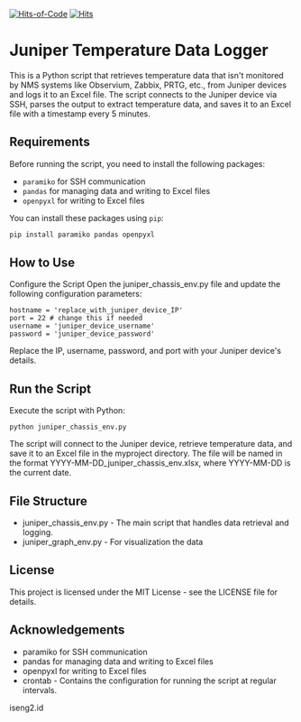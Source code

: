 [![Hits-of-Code](https://hitsofcode.com/github/l0mbart/juniper-temperature-environment-sensor?branch=main)](https://hitsofcode.com/github/l0mbart/juniper-temperature-environment-sensor/view?branch=main)
[![Hits](https://hits.seeyoufarm.com/api/count/incr/badge.svg?url=https%3A%2F%2Fgithub.com%2FL0mbart%2Fjuniper-temperature-environment-sensor&count_bg=%2379C83D&title_bg=%23555555&icon=&icon_color=%23E7E7E7&title=hits&edge_flat=false)](https://hits.seeyoufarm.com) 

# Juniper Temperature Data Logger

This is a Python script that retrieves temperature data that isn't monitored by NMS systems like Observium, Zabbix, PRTG, etc., from Juniper devices and logs it to an Excel file. The script connects to the Juniper device via SSH, parses the output to extract temperature data, and saves it to an Excel file with a timestamp every 5 minutes.

## Requirements

Before running the script, you need to install the following packages:

- `paramiko` for SSH communication
- `pandas` for managing data and writing to Excel files
- `openpyxl` for writing to Excel files

You can install these packages using `pip`:

```bash
pip install paramiko pandas openpyxl
```
## How to Use
Configure the Script
Open the juniper_chassis_env.py file and update the following configuration parameters:

```
hostname = 'replace_with_juniper_device_IP'
port = 22 # change this if needed
username = 'juniper_device_username'
password = 'juniper_device_password'
```
Replace the IP, username, password, and port with your Juniper device's details.

## Run the Script
Execute the script with Python:
```
python juniper_chassis_env.py
```

The script will connect to the Juniper device, retrieve temperature data, and save it to an Excel file in the myproject directory. The file will be named in the format YYYY-MM-DD_juniper_chassis_env.xlsx, where YYYY-MM-DD is the current date.

## File Structure
- juniper_chassis_env.py - The main script that handles data retrieval and logging.
- juniper_graph_env.py - For visualization the data

## License
This project is licensed under the MIT License - see the LICENSE file for details.

## Acknowledgements
- paramiko for SSH communication
- pandas for managing data and writing to Excel files
- openpyxl for writing to Excel files
- crontab - Contains the configuration for running the script at regular intervals.

iseng2.id

